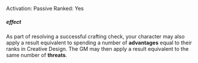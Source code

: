 Activation: Passive
Ranked: Yes
##### effect
As part of resolving a successful crafting check, your character may also apply a result equivalent to spending a number of **advantages** equal to their ranks in Creative Design. The GM may then apply a result equivalent to the same number of **threats**.